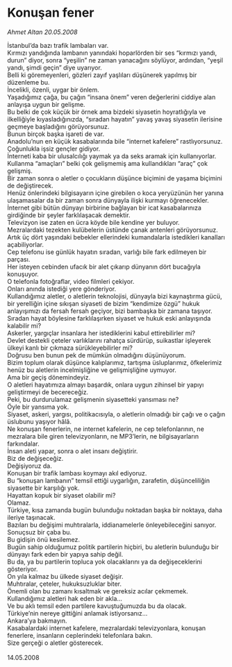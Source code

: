 # Konuşan fener

*Ahmet Altan 20.05.2008*

<div class="taraf_structure_2col_1zq">
<div class="margen_n">



 <p>İstanbul’da bazı trafik lambaları var.<br/>
Kırmızı yandığında lambanın yanındaki hoparlörden bir ses “kırmızı yandı, durun” diyor, sonra “yeşilin” ne zaman yanacağını söylüyor, ardından, “yeşil yandı, şimdi geçin” diye uyarıyor.<br/>
Belli ki göremeyenleri, gözleri zayıf yaşlıları düşünerek yapılmış bir düzenleme bu.<br/>
İncelikli, özenli, uygar bir önlem.<br/>
Yaşadığımız çağa, bu çağın “insana önem” veren değerlerini ciddiye alan anlayışa uygun bir gelişme.<br/>
Bu belki de çok küçük bir örnek ama bizdeki siyasetin hoyratlığıyla ve ilkelliğiyle kıyasladığınızda, “sıradan hayatın” yavaş yavaş siyasetin ilerisine geçmeye başladığını görüyorsunuz.<br/>
Bunun birçok başka işareti de var.<br/>
Anadolu’nun en küçük kasabalarında bile “internet kafelere” rastlıyorsunuz.<br/>
Çoğunlukla işsiz gençler gidiyor.<br/>
İnterneti kaba bir ulusalcılığı yaymak ya da seks aramak için kullanıyorlar.<br/>
Kullanma “amaçları” belki çok gelişmemiş ama kullandıkları “araç” çok gelişmiş.<br/>
Bir zaman sonra o aletler o çocukların düşünce biçimini de yaşama biçimini de değiştirecek.<br/>
Henüz önlerindeki bilgisayarın içine girebilen o koca yeryüzünün her yanına ulaşamasalar da bir zaman sonra dünyayla ilişki kurmayı öğrenecekler.<br/>
İnternet gibi bütün dünyayı birbirine bağlayan bir icat kasabalarınıza girdiğinde bir şeyler farklılaşacak demektir.<br/>
Televizyon ise zaten en ücra köyde bile kendine yer buluyor.<br/>
Mezralardaki tezekten kulübelerin üstünde çanak antenleri görüyorsunuz.<br/>
Artık üç dört yaşındaki bebekler ellerindeki kumandalarla istedikleri kanalları açabiliyorlar.<br/>
Cep telefonu ise günlük hayatın sıradan, varlığı bile fark edilmeyen bir parçası.<br/>
Her isteyen cebinden ufacık bir alet çıkarıp dünyanın dört bucağıyla konuşuyor.<br/>
O telefonla fotoğraflar, video filmleri çekiyor.<br/>
Onları anında istediği yere gönderiyor.<br/>
Kullandığımız aletler, o aletlerin teknolojisi, dünyayla bizi kaynaştırma gücü, bir yerelliğin içine sıkışan siyaseti de bizim “kendimize özgü” hukuk anlayışımızı da fersah fersah geçiyor, bizi bambaşka bir zamana taşıyor.<br/>
Sıradan hayat böylesine farklılaşırken siyaset ve hukuk eski anlayışında kalabilir mi?<br/>
Askerler, yargıçlar insanlara her istediklerini kabul ettirebilirler mi?<br/>
Devlet destekli çeteler varlıklarını rahatça sürdürüp, suikastlar işleyerek ülkeyi kanlı bir çıkmaza sürükleyebilirler mi?<br/>
Doğrusu ben bunun pek de mümkün olmadığını düşünüyorum.<br/>
Bizim toplum olarak düşünce kalıplarımız, tartışma üsluplarımız, öfkelerimiz henüz bu aletlerin incelmişliğine ve gelişmişliğine uymuyor.<br/>
Ama bir geçiş dönemindeyiz.<br/>
O aletleri hayatımıza almayı başardık, onlara uygun zihinsel bir yapıyı geliştirmeyi de becereceğiz.<br/>
Peki, bu durdurulamaz gelişmenin siyasetteki yansıması ne?<br/>
Öyle bir yansıma yok.<br/>
Siyaset, askeri, yargısı, politikacısıyla, o aletlerin olmadığı bir çağı ve o çağın üslubunu yaşıyor hâlâ.<br/>
Ne konuşan fenerlerin, ne internet kafelerin, ne cep telefonlarının, ne mezralara bile giren televizyonların, ne MP3’lerin, ne bilgisayarların farkındalar.<br/>
İnsan aleti yapar, sonra o alet insanı değiştirir.<br/>
Biz de değişeceğiz.<br/>
Değişiyoruz da.<br/>
Konuşan bir trafik lambası koymayı akıl ediyoruz.<br/>
Bu “konuşan lambanın” temsil ettiği uygarlığın, zarafetin, düşünceliliğin siyasette bir karşılığı yok.<br/>
Hayattan kopuk bir siyaset olabilir mi?<br/>
Olamaz.<br/>
Türkiye, kısa zamanda bugün bulunduğu noktadan başka bir noktaya, daha ileriye taşınacak.<br/>
Bazıları bu değişimi muhtıralarla, iddianamelerle önleyebileceğini sanıyor.<br/>
Sonuçsuz bir çaba bu.<br/>
Bu gidişin önü kesilemez.<br/>
Bugün sahip olduğumuz politik partilerin hiçbiri, bu aletlerin bulunduğu bir dünyayı fark eden bir yapıya sahip değil.<br/>
Bu da, ya bu partilerin topluca yok olacaklarını ya da değişeceklerini gösteriyor.<br/>
On yıla kalmaz bu ülkede siyaset değişir.<br/>
Muhtıralar, çeteler, hukuksuzluklar biter.<br/>
Önemli olan bu zamanı kısaltmak ve gereksiz acılar çekmemek.<br/>
Kullandığımız aletleri hak eden bir akla...<br/>
Ve bu aklı temsil eden partilere kavuştuğumuzda bu da olacak.<br/>
Türkiye’nin nereye gittiğini anlamak istiyorsanız...<br/>
Ankara’ya bakmayın.<br/>
Kasabalardaki internet kafelere, mezralardaki televizyonlara, konuşan fenerlere, insanların ceplerindeki telefonlara bakın.<br/>
Size gerçeği o aletler gösterecek.<br/>
<br/>
14.05.2008</p>
<br/>
<br/>
<br/>



<br/>


<div id="taraf_not">
</div>

</div>


</div>
